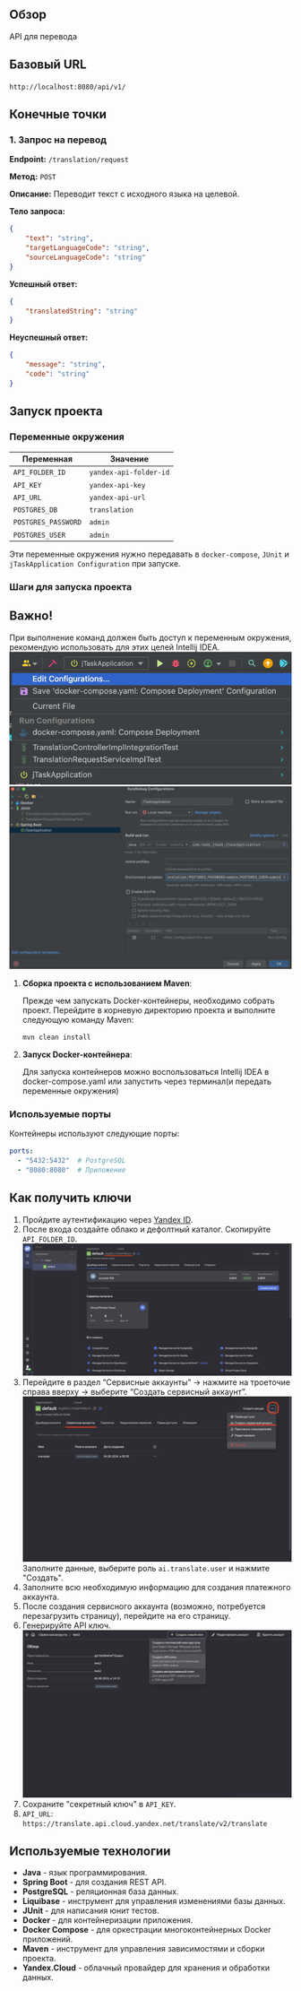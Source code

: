 ## Обзор

API для перевода

## Базовый URL

`http://localhost:8080/api/v1/`

## Конечные точки

### 1. Запрос на перевод

**Endpoint:** `/translation/request`

**Метод:** `POST`

**Описание:** Переводит текст с исходного языка на целевой.

**Тело запроса:**
```json
{
    "text": "string", 
    "targetLanguageCode": "string",
    "sourceLanguageCode": "string"
}
```

**Успешный ответ:**
```json
{
    "translatedString": "string"
}
```

**Неуспешный ответ:**
```json
{
    "message": "string",
    "code": "string"
}
```

## Запуск проекта

### Переменные окружения

| Переменная           | Значение                |
| -------------------- | ----------------------- |
| `API_FOLDER_ID`      | `yandex-api-folder-id`  |
| `API_KEY`            | `yandex-api-key`        |
| `API_URL`            | `yandex-api-url`        |
| `POSTGRES_DB`        | `translation`           |
| `POSTGRES_PASSWORD`  | `admin`                 |
| `POSTGRES_USER`      | `admin`                 |

Эти переменные окружения нужно передавать в `docker-compose`, `JUnit` и `jTaskApplication Configuration` при запуске.

### Шаги для запуска проекта

## Важно!
При выполнение команд должен быть доступ к переменным окружения, рекомендую использовать для этих целей Intellij IDEA.
![4.png](images%2F4.png)
![5.png](images%2F5.png)

1. **Сборка проекта с использованием Maven**:

   Прежде чем запускать Docker-контейнеры, необходимо собрать проект. Перейдите в корневую директорию проекта и выполните следующую команду Maven:

   ```sh
   mvn clean install
   ```

2. **Запуск Docker-контейнера**:

   Для запуска контейнеров можно воспользоваться Intellij IDEA в docker-compose.yaml или запустить через терминал(и передать переменные окружения)

### Используемые порты

Контейнеры используют следующие порты:

```yaml
ports:
  - "5432:5432"  # PostgreSQL
  - "8080:8080"  # Приложение
```

## Как получить ключи

1. Пройдите аутентификацию через [Yandex ID](https://cloud.yandex.ru/).
2. После входа создайте облако и дефолтный каталог. Скопируйте `API_FOLDER_ID`.
   ![1.png](images%2F1.png)
3. Перейдите в раздел “Сервисные аккаунты” -> нажмите на троеточие справа вверху -> выберите “Создать сервисный аккаунт”.
   ![2.png](images%2F2.png)
   Заполните данные, выберите роль `ai.translate.user` и нажмите "Создать".
4. Заполните всю необходимую информацию для создания платежного аккаунта.
5. После создания сервисного аккаунта (возможно, потребуется перезагрузить страницу), перейдите на его страницу.
6. Генерируйте API ключ.
   ![3.png](images%2F3.png)
8. Сохраните "секретный ключ" в `API_KEY`.
8. `API_URL`: `https://translate.api.cloud.yandex.net/translate/v2/translate`

## Используемые технологии

- **Java** - язык программирования.
- **Spring Boot** - для создания REST API.
- **PostgreSQL** - реляционная база данных.
- **Liquibase** - инструмент для управления изменениями базы данных.
- **JUnit** - для написания юнит тестов.
- **Docker** - для контейнеризации приложения.
- **Docker Compose** - для оркестрации многоконтейнерных Docker приложений.
- **Maven** - инструмент для управления зависимостями и сборки проекта.
- **Yandex.Cloud** - облачный провайдер для хранения и обработки данных.